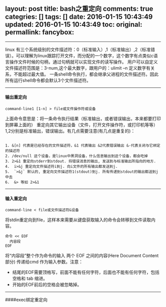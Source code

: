 layout: post
title: bash之重定向
comments: true
categries: []
tags: []
date: 2016-01-15 10:43:49
updated: 2016-01-15 10:43:49
toc:
original:
permallink:
fancybox:
---

------

linux 有三个系统级别的文件描述符：0（标准输入）,1（标准输出）,2（标准错误）。可以理解为linux跟踪打开文件，而分配的一个数字，这个数字有点类似c语言操作文件时候的句柄，通过句柄就可以实现文件的读写操作。 用户可以自定义文件描述符范围是：3-num,这个最大数字，跟用户的：ulimit –n 定义数字有关系，不能超过最大值。
一条shell命令执行，都会继承父进程的文件描述符。因此所有运行shell命令都会默认3个文件描述符。

-------------------

#### 输出重定向

```
command-line1 [1-n] > file或文件操作符或设备
```
上面命令意思是：将一条命令执行结果（标准输出，或者错误输出，本来都要打印到屏幕上面的）  重定向其它输出设备（文件，打开文件操作符，或打印机等等）1,2分别是标准输出，错误输出。有几点需要注意(有几点是重复的)：

```

1. &[n] 代表是已经存在的文件描述符，&1 代表输出 &2代表错误输出 &-代表关闭与它绑定的描述符
2. /dev/null 这个设备，是linux中黑洞设备，什么信息输出到这个设备，都会吃掉
3. 2>&1 重定向stderr到stdout. 将错误消息的输出, 发送到与标准输出所指向的地方.
4.  i>&j 重定向文件描述符i到j. 向i文件的所有输出都发送到j.
5.  `>&j` 默认的, 重定向文件描述符1(stdout)到j. 所有传递到stdout的输出都送到j中去
6.  &> 等如 2>&1
```

--------------------

#### 输入重定向

```
command-line < file或文件描述符&设备  
```
将stdin重定向到file，这样本来需要从键盘获取输入的命令会转移到文件读取内容。

```
命令 << EOF
  内容段
EOF
```
将“内容段”整个作为命令的输入
两个 EOF 之间的内容(Here Document Content 部分) 传递给cmd 作为输入参数。注意：
* 结尾的EOF需要顶格写，前面不能有任何字符，后面也不能有任何字符，包括空格和 tab 缩进。
* 开始的EOF前后的空格会被忽略掉。

-----------------

####exec绑定重定向
